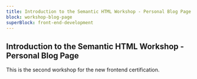 ```yaml
---
title: Introduction to the Semantic HTML Workshop - Personal Blog Page
block: workshop-blog-page
superBlock: front-end-development
---
```


## Introduction to the Semantic HTML Workshop - Personal Blog Page

This is the second workshop for the new frontend certification.
